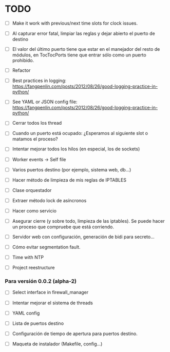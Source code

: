 # TODO

- [ ] Make it work with previous/next time slots for clock issues.

- [ ] Al capturar error fatal, limpiar las reglas y dejar abierto el puerto de destino

- [ ] El valor del último puerto tiene que estar en el manejador del resto de módulos, en TocTocPorts tiene que entrar sólo como un puerto prohibido.

- [ ] Refactor

- [ ] Best practices in logging: https://fangpenlin.com/posts/2012/08/26/good-logging-practice-in-python/

- [ ] See YAML or JSON config file: https://fangpenlin.com/posts/2012/08/26/good-logging-practice-in-python/

- [ ] Cerrar todos los thread

- [ ] Cuando un puerto está ocupado: ¿Esperamos al siguiente slot o matamos el proceso?

- [ ] Intentar mejorar todos los hilos (en especial, los de sockets)

- [ ] Worker events -> Self file

- [ ] Varios puertos destino (por ejemplo, sistema web, db...)

- [ ] Hacer método de limpieza de mis reglas de IPTABLES

- [ ] Clase orquestador

- [ ] Extraer método lock de asíncronos

- [ ] Hacer como servicio

- [ ] Asegurar cierre (y sobre todo, limpieza de las iptables). Se puede hacer un proceso que compruebe que está corriendo.

- [ ] Servidor web con configuración, generación de bidi para secreto...

- [ ] Cómo evitar segmentation fault.

- [ ] Time with NTP

- [ ] Project reestructure

### Para versión 0.0.2 (alpha-2)

- [ ] Select interface in firewall_manager

- [ ] Intentar mejorar el sistema de threads

- [ ] YAML config

- [ ] Lista de puertos destino

- [ ] Configuración de tiempo de apertura para puertos destino.

- [ ] Maqueta de instalador (Makefile, config...)

<!-- ## Atrribution

- By Micthev (Own work) [GFDL (http://www.gnu.org/copyleft/fdl.html) or CC BY-SA 4.0-3.0-2.5-2.0-1.0 (https://creativecommons.org/licenses/by-sa/4.0-3.0-2.5-2.0-1.0)], via Wikimedia Commons

https://commons.wikimedia.org/wiki/File:Clock_12-00.svg -->
